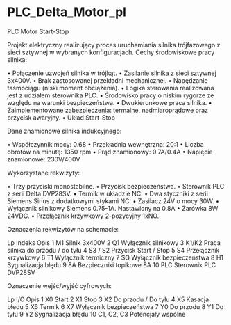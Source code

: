 # PLC_Delta_Motor_pl
PLC Motor Start-Stop

Projekt elektryczny realizujący proces uruchamiania silnika trójfazowego z sieci sztywnej w wybranych konfiguracjach. Cechy środowiskowe pracy silnika:

•	Połączenie uzwojeń silnika w trójkąt.
•	Zasilanie silnika z sieci sztywnej 3x400V.
•	Brak zastosowanej przekładni mechanicznej.
•	Napędzanie taśmociągu (niski moment obciążenia).
•	Logika sterowania realizowana jest z udziałem sterownika PLC.
•	Środowisko pracy o niskim rygorze ze względu na warunki bezpieczeństwa.
•	Dwukierunkowe praca silnika.
•	Zaimplementowane zabezpieczenia: termalne, nadmiaroprądowe oraz przycisk awaryjny.
•	Układ Start-Stop

Dane znamionowe silnika indukcyjnego:

•	Współczynnik mocy: 0.68
•	Przekładnia wewnętrzna: 20:1
•	Liczba obrotów na minutę: 1350 rpm
•	Prąd znamionowy: 0.7A/0.4A
•	Napięcie znamionowe: 230V/400V

Wykorzystane rekwizyty:

•	Trzy przyciski monostabilne.
•	Przycisk bezpieczeństwa.
•	Sterownik PLC z serii Delta DVP28SV.
•	Termik w układzie NC.
•	Dwa styczniki z serii Siemens Sirius z dodatkowymi stykami NC.
•	Zasilacz 24V o mocy 30W.
•	Wyłącznik silnikowy Siemens 0.75-1A. Nastawiony na 0.8A
•	Żarówka 8W 24VDC.
•	Przełącznik krzywkowy 2-pozycyjny 1xNO.


Oznaczenia rekwizytów na schemacie:

Lp	Indeks	Opis
1	M1	Silnik 3x400V
2	Q1	Wyłącznik silnikowy
3	K1/K2	Praca silnika do przodu / do tyłu
4	S3 / S2	Przycisk Start / Stop
5	S4	Przełącznik krzywkowy
6	T1	Wyłącznik termiczny
7	SG	Wyłącznik bezpieczeństwa
8	H1	Sygnalizacja błędu
9	8A	Bezpieczniki topikowe 8A
10	PLC	Sterownik PLC DVP28SV

Oznaczenie wejść/wyjść cyfrowych:

Lp	I/O	Opis
1	X0	Start
2	X1	Stop
3	X2	Do przodu / Do tyłu
4	X5	Kasacja błedu
5	X6	Termik
6	X7	Wyłącznik bezpieczeństwa
7	Y0	Do przodu
8	Y1	Do tyłu
9	Y2 	Sygnalizacja błędu
10	C1, C2, C3	Potencjały wspólne


